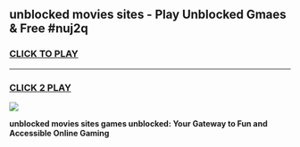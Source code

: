 
## unblocked movies sites - Play Unblocked Gmaes & Free #nuj2q
<h3>
<a href="https://news.freeplayer.one?title=unblocked_movies_sites&ref=03M">CLICK TO PLAY</a></h3>
<hr>

<h3>
<a href="https://news.freeplayer.one?title=unblocked_movies_sites&ref=03M">CLICK 2 PLAY</a>
  
</h3>

<a href="https://news.freeplayer.one?title=unblocked_movies_sites&ref=03M"><img src="https://clearcache.store/games.png"></a>


**unblocked movies sites games unblocked: Your Gateway to Fun and Accessible Online Gaming**
